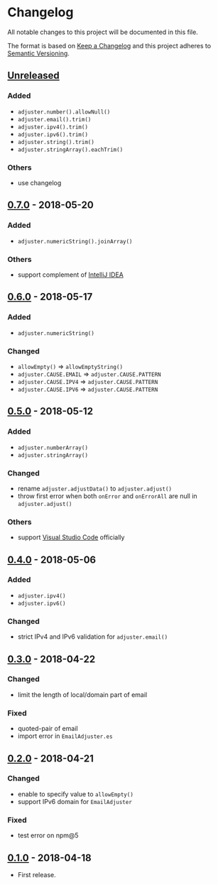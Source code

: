 # Changelog
All notable changes to this project will be documented in this file.

The format is based on [Keep a Changelog](http://keepachangelog.com/en/1.0.0/)
and this project adheres to [Semantic Versioning](http://semver.org/spec/v2.0.0.html).

## [Unreleased]
### Added
* `adjuster.number().allowNull()`
* `adjuster.email().trim()`
* `adjuster.ipv4().trim()`
* `adjuster.ipv6().trim()`
* `adjuster.string().trim()`
* `adjuster.stringArray().eachTrim()`

### Others
* use changelog

## [0.7.0] - 2018-05-20
### Added
* `adjuster.numericString().joinArray()`

### Others
* support complement of [IntelliJ IDEA](https://www.jetbrains.com/idea/)

## [0.6.0] - 2018-05-17
### Added
* `adjuster.numericString()`

### Changed
* `allowEmpty()` => `allowEmptyString()`
* `adjuster.CAUSE.EMAIL` => `adjuster.CAUSE.PATTERN`
* `adjuster.CAUSE.IPV4` => `adjuster.CAUSE.PATTERN`
* `adjuster.CAUSE.IPV6` => `adjuster.CAUSE.PATTERN`

## [0.5.0] - 2018-05-12
### Added
* `adjuster.numberArray()`
* `adjuster.stringArray()`

### Changed
* rename `adjuster.adjustData()` to `adjuster.adjust()`
* throw first error when both `onError` and `onErrorAll` are null in `adjuster.adjust()`

### Others
* support [Visual Studio Code](https://code.visualstudio.com/) officially

## [0.4.0] - 2018-05-06
### Added
* `adjuster.ipv4()`
* `adjuster.ipv6()`

### Changed
* strict IPv4 and IPv6 validation for `adjuster.email()`

## [0.3.0] - 2018-04-22
### Changed
* limit the length of local/domain part of email

### Fixed
* quoted-pair of email
* import error in `EmailAdjuster.es`

## [0.2.0] - 2018-04-21
### Changed
* enable to specify value to `allowEmpty()`
* support IPv6 domain for `EmailAdjuster`

### Fixed
* test error on npm@5

## [0.1.0] - 2018-04-18
* First release.

[Unreleased]: https://github.com/shimataro/node-adjuster/compare/v0.7.0...HEAD
[0.7.0]: https://github.com/shimataro/node-adjuster/compare/v0.6.0...v0.7.0
[0.6.0]: https://github.com/shimataro/node-adjuster/compare/v0.5.0...v0.6.0
[0.5.0]: https://github.com/shimataro/node-adjuster/compare/v0.4.0...v0.5.0
[0.4.0]: https://github.com/shimataro/node-adjuster/compare/v0.3.0...v0.4.0
[0.3.0]: https://github.com/shimataro/node-adjuster/compare/v0.2.0...v0.3.0
[0.2.0]: https://github.com/shimataro/node-adjuster/compare/v0.1.0...v0.2.0
[0.1.0]: https://github.com/shimataro/node-adjuster/compare/1423ec95c5f2fa39f8f7bccd117f09cfadb8db3e...v0.1.0
